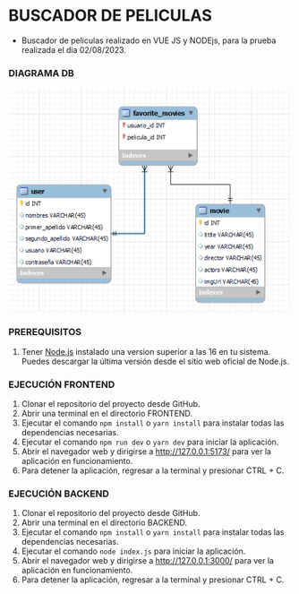 # BUSCADOR DE PELICULAS

* Buscador de peliculas realizado en VUE JS y NODEjs, para la prueba realizada el dia 02/08/2023.

### DIAGRAMA DB
![diagrama entidad-relacion](/diagrama.png)

### PREREQUISITOS
1. Tener [Node.js](https://nodejs.org/es) instalado una version superior a las 16 en tu sistema. Puedes descargar la última versión desde el sitio web oficial de Node.js.

### EJECUCIÓN FRONTEND
1. Clonar el repositorio del proyecto desde GitHub.
2. Abrir una terminal en el directorio FRONTEND.
3. Ejecutar el comando ```npm install``` o ```yarn install``` para instalar todas las dependencias necesarias.
4. Ejecutar el comando ``` npm run dev ``` o ```yarn dev``` para iniciar la aplicación.
5. Abrir el navegador web y dirigirse a http://127.0.0.1:5173/ para ver la aplicación en funcionamiento.
6. Para detener la aplicación, regresar a la terminal y presionar CTRL + C.

### EJECUCIÓN BACKEND
1. Clonar el repositorio del proyecto desde GitHub.
2. Abrir una terminal en el directorio BACKEND.
3. Ejecutar el comando ```npm install``` o ```yarn install``` para instalar todas las dependencias necesarias.
4. Ejecutar el comando ``` node index.js ``` para iniciar la aplicación.
5. Abrir el navegador web y dirigirse a http://127.0.0.1:3000/ para ver la aplicación en funcionamiento.
6. Para detener la aplicación, regresar a la terminal y presionar CTRL + C.
